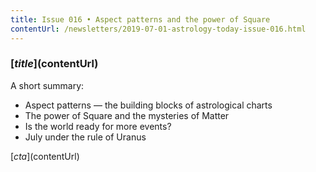 ```yaml
---
title: Issue 016 • Aspect patterns and the power of Square
contentUrl: /newsletters/2019-07-01-astrology-today-issue-016.html
---
```


### [$title]($contentUrl)

A short summary:

* Aspect patterns — the building blocks of astrological charts 
* The power of Square and the mysteries of Matter
* Is the world ready for more events?
* July under the rule of Uranus

[$cta]($contentUrl)